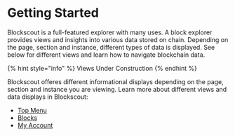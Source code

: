 # Getting Started

Blockscout is a full-featured explorer with many uses. A block explorer provides views and insights into various data stored on chain. Depending on the page, section and instance, different types of data is displayed. See below for different views and learn how to navigate blockchain data.

{% hint style="info" %}
Views Under Construction
{% endhint %}

Blockscout offeres different informational displays depending on the page, section and instance you are viewing. Learn more about different views and data displays in Blockscout:

* [Top Menu](top-menu.md)
* [Blocks](blocks.md)
* [My Account](../my-account/)






